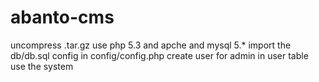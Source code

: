 # abanto-cms
uncompress .tar.gz
use php 5.3 and apche and mysql 5.*
import the db/db.sql
config in config/config.php
create user for admin in user table
use the system
